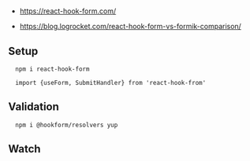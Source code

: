 # 
- https://react-hook-form.com/

- https://blog.logrocket.com/react-hook-form-vs-formik-comparison/


## Setup
```
  npm i react-hook-form
```



```
  import {useForm, SubmitHandler} from 'react-hook-from'
```


## Validation
```
  npm i @hookform/resolvers yup
```


## Watch



